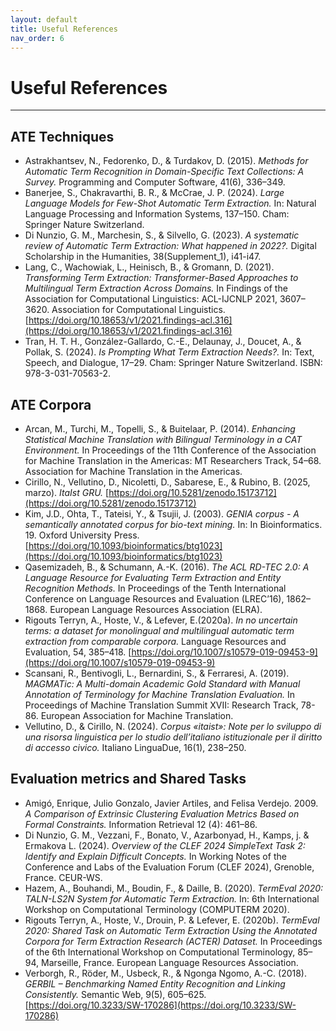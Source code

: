 ```yaml
---
layout: default
title: Useful References
nav_order: 6
---
```


# Useful References

---
## ATE Techniques
- Astrakhantsev, N., Fedorenko, D., & Turdakov, D. (2015). *Methods for Automatic Term Recognition in Domain-Specific Text Collections: A Survey.* Programming and Computer Software, 41(6), 336–349.
- Banerjee, S., Chakravarthi, B. R., & McCrae, J. P. (2024). *Large Language Models for Few-Shot Automatic Term Extraction.* In: Natural Language Processing and Information Systems, 137–150. Cham: Springer Nature Switzerland.
- Di Nunzio, G. M., Marchesin, S., & Silvello, G. (2023). *A systematic review of Automatic Term Extraction: What happened in 2022?.* Digital Scholarship in the Humanities, 38(Supplement_1), i41-i47.
- Lang, C., Wachowiak, L., Heinisch, B., & Gromann, D. (2021). *Transforming Term Extraction: Transformer-Based Approaches to Multilingual Term Extraction Across Domains.* In Findings of the Association for Computational Linguistics: ACL-IJCNLP 2021, 3607–3620. Association for Computational Linguistics. [https://doi.org/10.18653/v1/2021.findings-acl.316](https://doi.org/10.18653/v1/2021.findings-acl.316)
- Tran, H. T. H., González-Gallardo, C.-E., Delaunay, J., Doucet, A., & Pollak, S. (2024). *Is Prompting What Term Extraction Needs?.* In: Text, Speech, and Dialogue, 17–29. Cham: Springer Nature Switzerland. ISBN: 978-3-031-70563-2.

## ATE Corpora
- Arcan, M., Turchi, M., Topelli, S., & Buitelaar, P. (2014). *Enhancing Statistical Machine Translation with Bilingual Terminology in a CAT Environment.* In Proceedings of the 11th Conference of the Association for Machine Translation in the Americas: MT Researchers Track, 54–68. Association for Machine Translation in the Americas.
- Cirillo, N., Vellutino, D., Nicoletti, D., Sabarese, E., & Rubino, B. (2025, marzo). *ItaIst GRU.* [https://doi.org/10.5281/zenodo.15173712](https://doi.org/10.5281/zenodo.15173712)
- Kim, J.D., Ohta, T., Tateisi, Y., & Tsujii, J. (2003). *GENIA corpus - A semantically annotated corpus for bio-text mining.* In: In Bioinformatics. 19. Oxford University Press. [https://doi.org/10.1093/bioinformatics/btg1023](https://doi.org/10.1093/bioinformatics/btg1023)
- Qasemizadeh, B., & Schumann, A.-K. (2016). *The ACL RD-TEC 2.0: A Language Resource for Evaluating Term Extraction and Entity Recognition Methods.* In Proceedings of the Tenth International Conference on Language Resources and Evaluation (LREC’16), 1862–1868. European Language Resources Association (ELRA).
- Rigouts Terryn, A., Hoste, V., & Lefever, E.(2020a). *In no uncertain terms: a dataset for monolingual and multilingual automatic term extraction from comparable corpora.* Language Resources and Evaluation, 54, 385–418. [https://doi.org/10.1007/s10579-019-09453-9](https://doi.org/10.1007/s10579-019-09453-9)
- Scansani, R., Bentivogli, L., Bernardini, S., & Ferraresi, A. (2019). *MAGMATic: A Multi-domain Academic Gold Standard with Manual Annotation of Terminology for Machine Translation Evaluation.* In Proceedings of Machine Translation Summit XVII: Research Track, 78-86. European Association for Machine Translation.
- Vellutino, D., & Cirillo, N. (2024). *Corpus «itaist»: Note per lo sviluppo di una risorsa linguistica per lo studio dell’italiano istituzionale per il diritto di accesso civico.* Italiano LinguaDue, 16(1), 238–250. 

## Evaluation metrics and Shared Tasks
- Amigó, Enrique, Julio Gonzalo, Javier Artiles, and Felisa Verdejo. 2009. *A Comparison of Extrinsic Clustering Evaluation Metrics Based on Formal Constraints.* Information Retrieval 12 (4): 461–86.
- Di Nunzio, G. M., Vezzani, F., Bonato, V., Azarbonyad, H., Kamps, j. & Ermakova L. (2024). *Overview of the CLEF 2024 SimpleText Task 2: Identify and Explain Difficult Concepts.* In Working Notes of the Conference and Labs of the Evaluation Forum (CLEF 2024), Grenoble, France. CEUR-WS.
- Hazem, A., Bouhandi, M., Boudin, F., & Daille, B. (2020). *TermEval 2020: TALN-LS2N System for Automatic Term Extraction.* In: 6th International Workshop on Computational Terminology (COMPUTERM 2020).
- Rigouts Terryn, A., Hoste, V., Drouin, P. & Lefever, E. (2020b). *TermEval 2020: Shared Task on Automatic Term Extraction Using the Annotated Corpora for Term Extraction Research (ACTER) Dataset.* In Proceedings of the 6th International Workshop on Computational Terminology, 85–94, Marseille, France. European Language Resources Association.
- Verborgh, R., Röder, M., Usbeck, R., & Ngonga Ngomo, A.-C. (2018). *GERBIL – Benchmarking Named Entity Recognition and Linking Consistently.* Semantic Web, 9(5), 605–625. [https://doi.org/10.3233/SW-170286](https://doi.org/10.3233/SW-170286)
